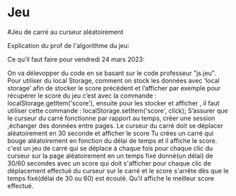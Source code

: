 # Jeu
#Jeu de carré au curseur aléatoirement 

Explication du prof de l'algorithme du jeu:

Ce qu’il faut faire pour vendredi 24 mars 2023:

On va délevopper du code en se basant sur le code professeur "js.jeu".
Pour utiliser du local Storage, comment on stock les données avec ‘local storage’ afin de stocker le score précédent et l’afficher par exemple pour récupérer le score du jeu c’est avec la commande :  localStorage.getItem('score'), ensuite pour les stocker et afficher , il faut utiliser cette commande : localStorage.setItem('score', click);
 S’assurer que le curseur du carré fonctionne par rapport au temps, créer une session ,échanger des données entre pages.
Le curseur du carré doit se déplacer aléatoirement en 30 seconde  et afficher le score
Tu crées un carré  qui bouge aléatoirement en  fonction  du délai  de temps et il affiche le score.
c'est un jeu de carré qui se déplace à chaque fois pour chaque clic du curseur sur la page aléatoirement en un temps fixé donné(un délai) de 30/60 secondes avec un score qui doit s'afficher pour chaque clic de déplacement effectué du curseur sur le carré et le score s'arrête dès que le temps fixé(délai de 30 ou 60)  est écoulé.
Qu’il affiche le meilleur score effectué.

